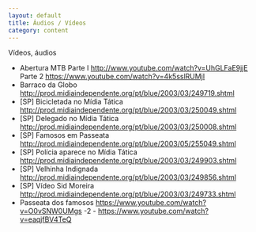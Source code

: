 ```yaml
---
layout: default
title: Áudios / Vídeos
category: content
---
```


Vídeos, áudios  

+ Abertura MTB Parte I http://www.youtube.com/watch?v=UhGLFaE9jjE Parte 2 https://www.youtube.com/watch?v=4k5sslRUMjI 
+ Barraco da Globo http://prod.midiaindependente.org/pt/blue/2003/03/249719.shtml 
+ [SP] Bicicletada no Mídia Tática http://prod.midiaindependente.org/pt/blue/2003/03/250049.shtml 
+ [SP] Delegado no Mídia Tática http://prod.midiaindependente.org/pt/blue/2003/03/250008.shtml 
+ [SP] Famosos em Passeata http://prod.midiaindependente.org/pt/blue/2003/05/255049.shtml 
+ [SP] Polícia aparece no Mídia Tática http://prod.midiaindependente.org/pt/blue/2003/03/249903.shtml 
+ [SP] Velhinha Indignada http://prod.midiaindependente.org/pt/blue/2003/03/249856.shtml 
+ [SP] Vídeo Sid Moreira http://prod.midiaindependente.org/pt/blue/2003/03/249733.shtml 
+ Passeata dos famosos https://www.youtube.com/watch?v=O0vSNW0UMgs -2 - https://www.youtube.com/watch?v=eaqjfBV4TeQ
